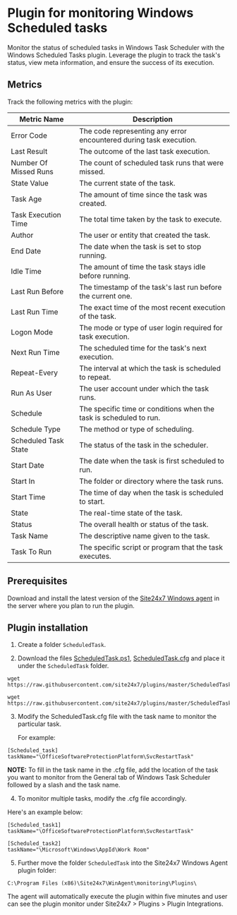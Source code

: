 # Plugin for monitoring Windows Scheduled tasks

Monitor the status of scheduled tasks in Windows Task Scheduler with the Windows Scheduled Tasks plugin. Leverage the plugin to track the task's status, view meta information, and ensure the success of its execution.

## Metrics
Track the following metrics with the plugin:

| Metric Name              | Description                                                                 |
|--------------------------|-----------------------------------------------------------------------------|
| Error Code               | The code representing any error encountered during task execution.           |
| Last Result              | The outcome of the last task execution.                                      |
| Number Of Missed Runs     | The count of scheduled task runs that were missed.                          |
| State Value              | The current state of the task.                                               |
| Task Age                 | The amount of time since the task was created.                               |
| Task Execution Time       | The total time taken by the task to execute.                                |
| Author                   | The user or entity that created the task.                                    |
| End Date                 | The date when the task is set to stop running.                               |
| Idle Time                | The amount of time the task stays idle before running.                       |
| Last Run Before           | The timestamp of the task's last run before the current one.                |
| Last Run Time            | The exact time of the most recent execution of the task.                     |
| Logon Mode               | The mode or type of user login required for task execution.                  |
| Next Run Time            | The scheduled time for the task's next execution.                            |
| Repeat-Every             | The interval at which the task is scheduled to repeat.                       |
| Run As User              | The user account under which the task runs.                                  |
| Schedule                 | The specific time or conditions when the task is scheduled to run.           |
| Schedule Type            | The method or type of scheduling.                                            |
| Scheduled Task State     | The status of the task in the scheduler.                                     |
| Start Date               | The date when the task is first scheduled to run.                            |
| Start In                 | The folder or directory where the task runs.                                 |
| Start Time               | The time of day when the task is scheduled to start.                         |
| State                    | The real-time state of the task.                                             |
| Status                   | The overall health or status of the task.                                    |
| Task Name                | The descriptive name given to the task.                                      |
| Task To Run              | The specific script or program that the task executes.                       |


## **Prerequisites**

Download and install the latest version of the [Site24x7 Windows agent](https://www.site24x7.com/app/client#/admin/inventory/add-monitor) in the server where you plan to run the plugin.

## **Plugin installation**

1. Create a folder `ScheduledTask`.

2. Download the files [ScheduledTask.ps1](https://github.com/site24x7/plugins/blob/master/ScheduledTask/ScheduledTask.ps1), [ScheduledTask.cfg](https://github.com/site24x7/plugins/blob/master/ScheduledTask/ScheduledTask.cfg) and place it under the `ScheduledTask` folder.

```
wget https://raw.githubusercontent.com/site24x7/plugins/master/ScheduledTask/ScheduledTask.ps1

wget https://raw.githubusercontent.com/site24x7/plugins/master/ScheduledTask/ScheduledTask.cfg
```

3. Modify the ScheduledTask.cfg file with the task name to monitor the particular task.


   For example:

```
[Scheduled_task]
taskName="\OfficeSoftwareProtectionPlatform\SvcRestartTask"
```

 **NOTE:**
  To fill in the task name in the .cfg file, add the location of the task you want to monitor from the General tab of Windows Task Scheduler followed by a slash and the task name.


4. To monitor multiple tasks, modify the .cfg file accordingly. 

Here's an example below:

```
[Scheduled_task1]
taskName="\OfficeSoftwareProtectionPlatform\SvcRestartTask"

[Scheduled_task2]
taskName="\Microsoft\Windows\AppId\Work Room"
```

5. Further move the folder `ScheduledTask` into the  Site24x7 Windows Agent plugin folder:

```
C:\Program Files (x86)\Site24x7\WinAgent\monitoring\Plugins\
```

The agent will automatically execute the plugin within five minutes and user can see the plugin monitor under Site24x7 > Plugins > Plugin Integrations.

